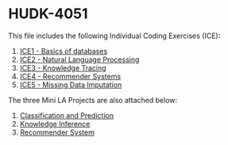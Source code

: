 # HUDK-4051
This file includes the following Individual Coding Exercises (ICE):
1. [ICE1 - Basics of databases](https://github.com/real-wyr/HUDK-4051/blob/d76b69f37ca8820cfd3cc5f23d3d288b5ee9abc4/ICE%201.ipynb)
2. [ICE2 - Natural Language Processing](https://github.com/real-wyr/HUDK-4051/blob/d76b69f37ca8820cfd3cc5f23d3d288b5ee9abc4/ICE%202.ipynb)
3. [ICE3 - Knowledge Tracing](https://github.com/real-wyr/HUDK-4051/blob/d76b69f37ca8820cfd3cc5f23d3d288b5ee9abc4/ICE%203.ipynb)
4. [ICE4 - Recommender Systems](https://github.com/real-wyr/HUDK-4051/blob/d76b69f37ca8820cfd3cc5f23d3d288b5ee9abc4/ICE%204.ipynb)
5. [ICE5 - Missing Data Imputation](https://github.com/real-wyr/HUDK-4051/blob/d76b69f37ca8820cfd3cc5f23d3d288b5ee9abc4/ICE%205.ipynb)

The three Mini LA Projects are also attached below:
1. [Classification and Prediction](https://github.com/real-wyr/HUDK-4051/blob/6c6cc8a7e2aca66732256fcae8367551ca12f2f1/Mini_LA_Assignment_Classification_Prediction.ipynb)
2. [Knowledge Inference](https://github.com/real-wyr/HUDK-4051/blob/6c6cc8a7e2aca66732256fcae8367551ca12f2f1/Mini_LA_Assignment_Knowledge_Inference.ipynb)
3. [Recommender System](https://github.com/real-wyr/HUDK-4051/blob/6c6cc8a7e2aca66732256fcae8367551ca12f2f1/Mini_LA_Assignment_Recommendation_System.ipynb)
